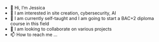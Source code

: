 - 👋 Hi, I’m Jessica
- 👀 I am interested in site creation, cybersecurity, AI
- 🌱 I am currently self-taught and I am going to start a BAC+2 diploma course in this field
- 💞️ I am looking to collaborate on various projects
- 📫 How to reach me ...

<!---
Rihaaam/Rihaaam is a ✨ special ✨ repository because its `README.md` (this file) appears on your GitHub profile.
You can click the Preview link to take a look at your changes.
--->
